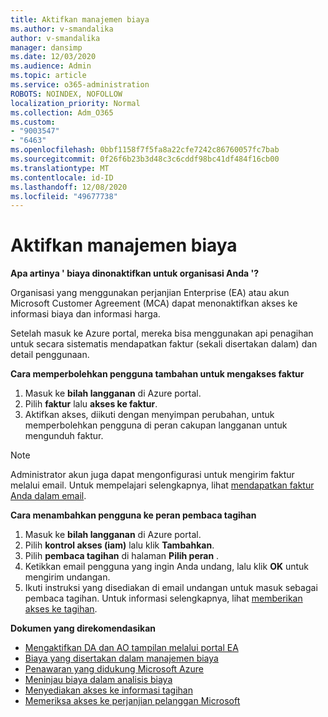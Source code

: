 ```yaml
---
title: Aktifkan manajemen biaya
ms.author: v-smandalika
author: v-smandalika
manager: dansimp
ms.date: 12/03/2020
ms.audience: Admin
ms.topic: article
ms.service: o365-administration
ROBOTS: NOINDEX, NOFOLLOW
localization_priority: Normal
ms.collection: Adm_O365
ms.custom:
- "9003547"
- "6463"
ms.openlocfilehash: 0bbf1158f7f5fa8a22cfe7242c86760057fc7bab
ms.sourcegitcommit: 0f26f6b23b3d48c3c6cddf98bc41df484f16cb00
ms.translationtype: MT
ms.contentlocale: id-ID
ms.lasthandoff: 12/08/2020
ms.locfileid: "49677738"
---
```

# <a name="enable-cost-management"></a>Aktifkan manajemen biaya

**Apa artinya ' biaya dinonaktifkan untuk organisasi Anda '?**

Organisasi yang menggunakan perjanjian Enterprise (EA) atau akun Microsoft Customer Agreement (MCA) dapat menonaktifkan akses ke informasi biaya dan informasi harga.

Setelah masuk ke Azure portal, mereka bisa menggunakan api penagihan untuk secara sistematis mendapatkan faktur (sekali disertakan dalam) dan detail penggunaan.

**Cara memperbolehkan pengguna tambahan untuk mengakses faktur**

1. Masuk ke **bilah langganan** di Azure portal.
2. Pilih **faktur** lalu **akses ke faktur**.
3. Aktifkan akses, diikuti dengan menyimpan perubahan, untuk memperbolehkan pengguna di peran cakupan langganan untuk mengunduh faktur.

> [!NOTE]
> Administrator akun juga dapat mengonfigurasi untuk mengirim faktur melalui email. Untuk mempelajari selengkapnya, lihat [mendapatkan faktur Anda dalam email](https://docs.microsoft.com/azure/cost-management-billing/manage/download-azure-invoice-daily-usage-date?).

**Cara menambahkan pengguna ke peran pembaca tagihan**

1. Masuk ke **bilah langganan** di Azure portal.
2. Pilih **kontrol akses (iam)** lalu klik **Tambahkan**.
3. Pilih **pembaca tagihan** di halaman **Pilih peran** .
4. Ketikkan email pengguna yang ingin Anda undang, lalu klik **OK** untuk mengirim undangan.
5. Ikuti instruksi yang disediakan di email undangan untuk masuk sebagai pembaca tagihan. Untuk informasi selengkapnya, lihat [memberikan akses ke tagihan](https://docs.microsoft.com/azure/cost-management-billing/manage/manage-billing-access?WT.mc_id=Portal-Microsoft_Azure_Support#opt-in).

**Dokumen yang direkomendasikan**

- [Mengaktifkan DA dan AO tampilan melalui portal EA](https://docs.microsoft.com/azure/cost-management-billing/costs/assign-access-acm-data?WT.mc_id=Portal-Microsoft_Azure_Support#enable-access-to-costs-in-the-ea-portal)
- [Biaya yang disertakan dalam manajemen biaya](https://docs.microsoft.com/azure/cost-management-billing/costs/understand-cost-mgt-data?WT.mc_id=Portal-Microsoft_Azure_Support#costs-included-in-cost-management)
- [Penawaran yang didukung Microsoft Azure](https://docs.microsoft.com/azure/cost-management-billing/costs/understand-cost-mgt-data?WT.mc_id=Portal-Microsoft_Azure_Support#supported-microsoft-azure-offers)
- [Meninjau biaya dalam analisis biaya](https://docs.microsoft.com/azure/cost-management-billing/costs/quick-acm-cost-analysis?WT.mc_id=Portal-Microsoft_Azure_Support&tabs=azure-portal#review-costs-in-cost-analysis)
- [Menyediakan akses ke informasi tagihan](https://docs.microsoft.com/azure/cost-management-billing/manage/manage-billing-access?WT.mc_id=Portal-Microsoft_Azure_Support)
- [Memeriksa akses ke perjanjian pelanggan Microsoft](https://docs.microsoft.com/azure/cost-management-billing/manage/download-azure-invoice-daily-usage-date?WT.mc_id=Portal-Microsoft_Azure_Support#check-access-to-a-microsoft-customer-agreement)






